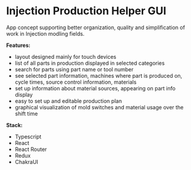 # Injection Production Helper GUI
App concept supporting better organization, quality and simplification of work in Injection modling fields.

**Features:**
  - layout designed mainly for touch devices
  - list of all parts in production displayed in selected categories
  - search for parts using part name or tool number
  - see selected part information, machines where part is produced on, cycle times, source control information, materials
  - set up information about material sources, appearing on part info display
  - easy to set up and editable production plan
  - graphical visualization of mold switches and material usage over the shift time

**Stack:**
   - Typescript
   - React
   - React Router
   - Redux
   - ChakraUI
